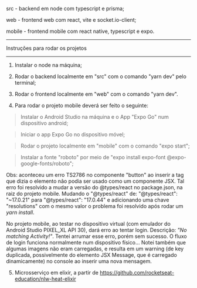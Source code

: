 src - backend em node com typescript e prisma;

web - frontend web com react, vite e socket.io-client;

mobile - frontend mobile com react native, typescript e expo.

---

Instruções para rodar os projetos

---

1) Instalar o node na máquina;

2) Rodar o backend localmente em "src" com o comando "yarn dev" pelo terminal;

3) Rodar o frontend localmente em "web" com o comando "yarn dev".

4) Para rodar o projeto mobile deverá ser feito o seguinte:
> Instalar o Android Studio na máquina e o App "Expo Go" num dispositivo android;

> Iniciar o app Expo Go no dispositivo móvel;

> Rodar o projeto localmente em "mobile" com o comando "expo start";

> Instalar a fonte "roboto" por meio de "expo install expo-font @expo-google-fonts/roboto";

Obs: aconteceu um erro TS2786 no componente "button" ao inserir a tag <AntDesign /> que dizia o elemento não podia ser usado como um componente JSX. Tal erro foi resolvido a mudar a versão do @types/react no package.json, na raiz do projeto mobile. Mudando o "@types/react" de: "@types/react": "~17.0.21" para 
"@types/react": "17.0.44" e adicionando uma chave "resolutions" com o mesmo valor o problema foi resolvido após rodar um <i>yarn install</i>.

No projeto mobile, ao testar no dispositivo virtual (com emulador do Android Studio PIXEL_XL API 30), dará erro ao tentar login. Descrição: <i>"No matching Activity!"</i>. Tentei arrumar esse erro, porém sem sucesso. O fluxo de login funciona normalmente num dispositivo físico... Notei também que algumas imagens não eram carregadas, e resulta em um warning (de key duplicada, possivelmente do elemento JSX Message, que é carregado dinamicamente) no console ao inserir uma nova mensagem.

5) Microsserviço em elixir, a partir de https://github.com/rocketseat-education/nlw-heat-elixir